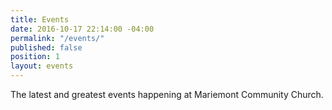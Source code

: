 ```yaml
---
title: Events
date: 2016-10-17 22:14:00 -04:00
permalink: "/events/"
published: false
position: 1
layout: events
---
```


The latest and greatest events happening at Mariemont Community Church. 